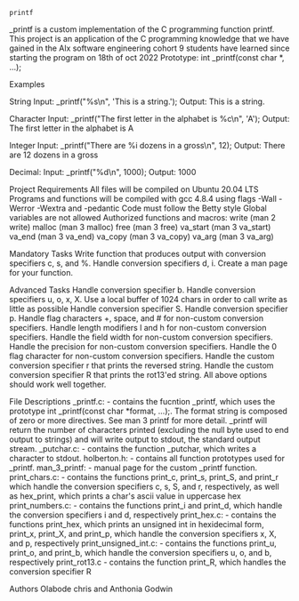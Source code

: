 	printf

_printf is a custom implementation of the C programming function printf. This project is an application of the C programming knowledge that we have gained in the Alx software engineering cohort 9 students have learned since starting the program on 18th of oct 2022 Prototype: int _printf(const char *, ...);

Examples

String Input: _printf("%s\n", 'This is a string.'); Output: This is a string.

Character Input: _printf("The first letter in the alphabet is %c\n", 'A'); Output: The first letter in the alphabet is A

Integer Input: _printf("There are %i dozens in a gross\n", 12); Output: There are 12 dozens in a gross

Decimal: Input: _printf("%d\n", 1000); Output: 1000

Project Requirements All files will be compiled on Ubuntu 20.04 LTS Programs and functions will be compiled with gcc 4.8.4 using flags -Wall -Werror -Wextra and -pedantic Code must follow the Betty style Global variables are not allowed Authorized functions and macros: write (man 2 write) malloc (man 3 malloc) free (man 3 free) va_start (man 3 va_start) va_end (man 3 va_end) va_copy (man 3 va_copy) va_arg (man 3 va_arg)

Mandatory Tasks Write function that produces output with conversion specifiers c, s, and %. Handle conversion specifiers d, i. Create a man page for your function.

Advanced Tasks Handle conversion specifier b. Handle conversion specifiers u, o, x, X. Use a local buffer of 1024 chars in order to call write as little as possible Handle conversion specifier S. Handle conversion specifier p. Handle flag characters +, space, and # for non-custom conversion specifiers. Handle length modifiers l and h for non-custom conversion specifiers. Handle the field width for non-custom conversion specifiers. Handle the precision for non-custom conversion specifiers. Handle the 0 flag character for non-custom conversion specifiers. Handle the custom conversion specifier r that prints the reversed string. Handle the custom conversion specifier R that prints the rot13'ed string. All above options should work well together.

File Descriptions _printf.c: - contains the fucntion _printf, which uses the prototype int _printf(const char *format, ...);. The format string is composed of zero or more directives. See man 3 printf for more detail. _printf will return the number of characters printed (excluding the null byte used to end output to strings) and will write output to stdout, the standard output stream. _putchar.c: - contains the function _putchar, which writes a character to stdout. holberton.h: - contains all function prototypes used for _printf. man_3_printf: - manual page for the custom _printf function. print_chars.c: - contains the functions print_c, print_s, print_S, and print_r which handle the conversion specifiers c, s, S, and r, respectively, as well as hex_print, which prints a char's ascii value in uppercase hex print_numbers.c: - contains the functions print_i and print_d, which handle the conversion specifiers i and d, respectively print_hex.c: - contains the functions print_hex, which prints an unsigned int in hexidecimal form, print_x, print_X, and print_p, which handle the conversion specifiers x, X, and p, respectively print_unsigned_int.c: - contains the functions print_u, print_o, and print_b, which handle the conversion specifiers u, o, and b, respectively print_rot13.c - contains the function print_R, which handles the conversion specifier R

Authors Olabode chris and Anthonia Godwin
